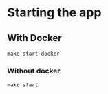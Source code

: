 # Starting the app

## With Docker

```
make start-docker
```

### Without docker

```
make start
```
